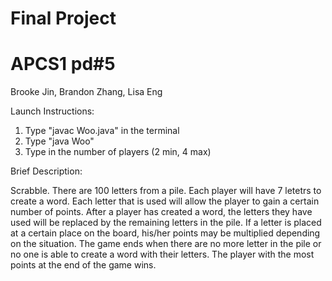 # Final Project
# APCS1 pd#5
Brooke Jin, Brandon Zhang, Lisa Eng

Launch Instructions:

1. Type "javac Woo.java" in the terminal
2. Type "java Woo"
3. Type in the number of players (2 min, 4 max)

Brief Description:

Scrabble. There are 100 letters from a pile. Each player will have 7 letetrs to create a word. Each letter that is used will allow the player to gain a certain number of points. After a player has created a word, the letters they have used will be replaced by the remaining letters in the pile. If a letter is placed at a certain place on the board, his/her points may be multiplied depending on the situation. The game ends when there are no more letter in the pile or no one is able to create a word with their letters. The player with the most points at the end of the game wins. 
